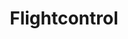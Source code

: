 ---
linkedin: https://linkedin.com/company/flightcontrol
logohandle: flightcontroldev
sort: flightcontrol
title: Flightcontrol
twitter: https://x.com/flightcontrolhq
website: https://www.flightcontrol.dev/
youtube: https://youtube.com/channel/UCSvpoW8VpRpixDn1jdDjeeg
---